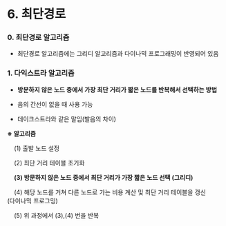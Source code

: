 # 6. 최단경로

### 0. 최단경로 알고리즘

- 최단경로 알고리즘에는 그리디 알고리즘과 다이나믹 프로그래밍이 반영되어 있음

### 1. 다익스트라 알고리즘

- **방문하지 않은 노드 중에서 가장 최단 거리가 짧은 노드를 반복해서 선택하는 방법**

- 음의 간선이 없을 때 사용 가능

- 데이크스트라와 같은 말임(발음의 차이)
  
  

**※ 알고리즘**

    (1) 출발 노드 설정

    (2) 최단 거리 테이블 초기화

    **(3) 방문하지 않은 노드 중에서 최단 거리가 가장 짧은 노드 선택 (그리디)**

    (4) 해당 노드를 거쳐 다른 노드로 가는 비용 계산 및 최단 거리 테이블을 갱신 
         (다이나믹 프로그밍)

    (5) 위 과정에서 (3),(4) 번을 반복


